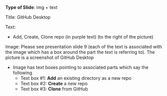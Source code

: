 **Type of Slide**: img + text

Title: GitHub Desktop

Text:

* Add, Create, Clone repo (in purple text) (to the right of the picture)

Image: Please see presentation slide 9 (each of the text is associated with the image which has a box around the part the text is referring to). The picture is a screenshot of GitHub Desktop

* Image has text boxes pointing to associated parts which say the following
  * Text box #1: **Add** an existing directory as a new repo
  * Text box #2: **Create** a new repo
  * Text box #3: **Clone** from GitHub